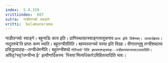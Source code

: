 ```yaml
---
index:  5.4.159
vrittiindex:  887
sutra:  नाडीतन्त्र्योः स्वाङ्गेः
vritti:  balamanorama 
---
```


नाडीतन्त्र्योः स्वाङ्गे। बहुनाडिः काय इति। प्राणिस्थत्वात्स्वाङ्गत्वसूचनाय `काय इति विशेष्यम्। उपसर्जह्रस्वः। `नद्यृतश्चे'ति प्राप्तः कब्न भवति। बहुतन्त्रीर्ग्रीवेति। बह्व्यस्तन्त्र्यो यस्या इति विग्रहः। वीणातन्तुषु तन्त्रीशब्दस्य प्रसिद्धत्वादाह--तन्त्रीर्धमनीति। बहुतन्त्रीशब्दे `गोस्त्रियो'रिति ह्रस्वमाशङ्क्याह--स्त्रीप्रत्ययान्तत्वाऽभावादिति। `अवितृ?स्तृ?तन्त्रीभ्य ईः' इत्यौणादिकस्य `स्त्रिया'मित्यधिकारेऽविहितत्वादिति भावः। 

